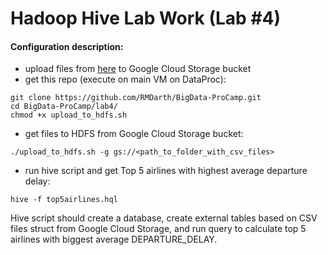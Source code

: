 
# Hadoop Hive Lab Work (Lab #4)

#### Configuration description:
 - upload files from [here](https://www.kaggle.com/usdot/flight-delays) to Google Cloud Storage bucket
 - get this repo (execute on main VM on DataProc):
```
git clone https://github.com/RMDarth/BigData-ProCamp.git
cd BigData-ProCamp/lab4/
chmod +x upload_to_hdfs.sh
```
- get files to HDFS from Google Cloud Storage bucket:
```
./upload_to_hdfs.sh -g gs://<path_to_folder_with_csv_files>
```
- run hive script and get Top 5 airlines with highest average departure delay:
```
hive -f top5airlines.hql
```

Hive script should create a database, create external tables based on CSV files struct from Google Cloud Storage, and run query to calculate top 5 airlines with biggest average DEPARTURE_DELAY.
